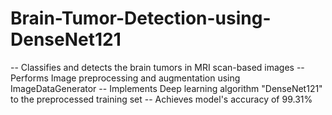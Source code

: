 # Brain-Tumor-Detection-using-DenseNet121
-- Classifies and detects the brain tumors in MRI scan-based images
-- Performs Image preprocessing and augmentation using ImageDataGenerator
-- Implements Deep learning algorithm "DenseNet121" to the preprocessed training set
-- Achieves model's accuracy of 99.31%